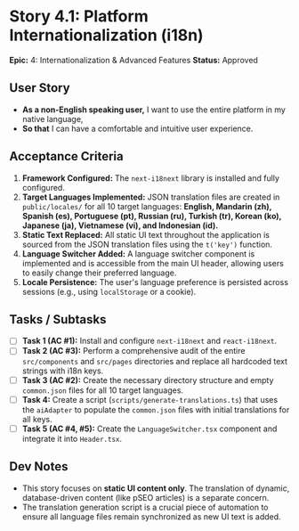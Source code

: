 # Story 4.1: Platform Internationalization (i18n)

**Epic:** 4: Internationalization & Advanced Features
**Status:** Approved

## User Story
- **As a non-English speaking user,** I want to use the entire platform in my native language,
- **So that** I can have a comfortable and intuitive user experience.

## Acceptance Criteria
1.  **Framework Configured:** The `next-i18next` library is installed and fully configured.
2.  **Target Languages Implemented:** JSON translation files are created in `public/locales/` for all 10 target languages: **English, Mandarin (zh), Spanish (es), Portuguese (pt), Russian (ru), Turkish (tr), Korean (ko), Japanese (ja), Vietnamese (vi), and Indonesian (id).**
3.  **Static Text Replaced:** All static UI text throughout the application is sourced from the JSON translation files using the `t('key')` function.
4.  **Language Switcher Added:** A language switcher component is implemented and is accessible from the main UI header, allowing users to easily change their preferred language.
5.  **Locale Persistence:** The user's language preference is persisted across sessions (e.g., using `localStorage` or a cookie).

## Tasks / Subtasks
-   [ ] **Task 1 (AC #1):** Install and configure `next-i18next` and `react-i18next`.
-   [ ] **Task 2 (AC #3):** Perform a comprehensive audit of the entire `src/components` and `src/pages` directories and replace all hardcoded text strings with i18n keys.
-   [ ] **Task 3 (AC #2):** Create the necessary directory structure and empty `common.json` files for all 10 target languages.
-   [ ] **Task 4:** Create a script (`scripts/generate-translations.ts`) that uses the `aiAdapter` to populate the `common.json` files with initial translations for all keys.
-   [ ] **Task 5 (AC #4, #5):** Create the `LanguageSwitcher.tsx` component and integrate it into `Header.tsx`.

## Dev Notes
-   This story focuses on **static UI content only**. The translation of dynamic, database-driven content (like pSEO articles) is a separate concern.
-   The translation generation script is a crucial piece of automation to ensure all language files remain synchronized as new UI text is added.
